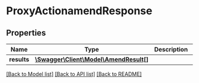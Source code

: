 # ProxyActionamendResponse

## Properties
Name | Type | Description | Notes
------------ | ------------- | ------------- | -------------
**results** | [**\Swagger\Client\Model\AmendResult[]**](AmendResult.md) |  | [optional] 

[[Back to Model list]](../README.md#documentation-for-models) [[Back to API list]](../README.md#documentation-for-api-endpoints) [[Back to README]](../README.md)


